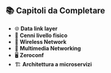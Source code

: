 ## 📚 Capitoli da Completare
- 🌐 **Data link layer**
- 🔌 **Cenni livello fisico**
- 📡 **Wireless Network**
- 🎥 **Multimedia Networking**
- 🖥️ **Zeroconf**
- 🏗️ **Architettura a microservizi**
